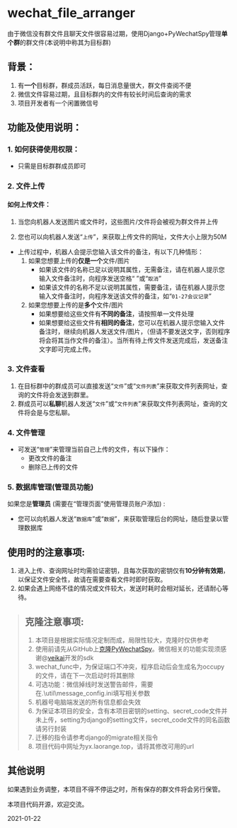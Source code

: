 # wechat_file_arranger
由于微信没有群文件且聊天文件很容易过期，使用Django+PyWechatSpy管理**单个群**的群文件(本说明中称其为目标群)



## 背景：

1. 有**一个**目标群，群成员活跃，每日消息量很大，群文件查阅不便
2. 微信文件容易过期，且目标群内的文件有较长时间后查询的需求
3. 项目开发者有一个闲置微信号



## 功能及使用说明：

### 1. 如何获得使用权限：

+ 只需是目标群群成员即可

### 2. 文件上传

#### 如何上传文件：

1. 当您向机器人发送图片或文件时，这些图片/文件将会被视为群文件并上传

2. 您也可以向机器人发送“``上传``”，来获取上传文件的网址，文件大小上限为50M



+ 上传过程中，机器人会提示您输入该文件的备注，有以下几种情形：
  1. 如果您想要上传的**仅是一个**文件/图片
     + 如果该文件的名称已足以说明其属性，无需备注，请在机器人提示您输入文件备注时，向程序发送空格“ ”或“``取消``”
     + 如果该文件的名称不足以说明其属性，需要备注，请在机器人提示您输入文件备注时，向程序发送该文件的备注，如“``01-27会议记录``”
  2. 如果您想要上传的是**多个**文件/图片
     + 如果想要给这些文件有**不同的备注**，请按照单一文件处理
     + 如果想要给这些文件有**相同的备注**，您可以在机器人提示您输入文件备注时，继续向机器人发送文件/图片，（但请不要发送文字，否则程序将会将其当作文件的备注）。当所有待上传文件发送完成后，发送备注文字即可完成上传。

### 3. 文件查看

1. 在目标群中的群成员可以直接发送“``文件``”或“``文件列表``”来获取文件列表网址，查询的文件将会发送到群里。
2. 群成员可以**私聊**机器人发送“``文件``”或“``文件列表``”来获取文件列表网址，查询的文件将会是与您私聊。

### 4. 文件管理

+ 可发送“``管理``”来管理当前自己上传的文件，有以下操作：
  + 更改文件的备注
  + 删除已上传的文件

### 5. 数据库管理(管理员功能)

如果您是**管理员** (需要在“管理页面”使用管理员账户添加) :

+ 您可以向机器人发送“``数据库``”或“``数据``”，来获取管理后台的网址，随后登录以管理数据库



## 使用时的注意事项:

1. 进入上传、查询网址时均需验证密钥，且每次获取的密钥仅有**10分钟有效期**，以保证文件安全性，故请在需要查看文件时即时获取。
2. 如果会遇上网络不佳的情况或文件较大，发送时耗时会相对延长，还请耐心等待。



> ## 克隆注意事项:
>
> 1. 本项目是根据实际情况定制而成，局限性较大，克隆时仅供参考
> 2. 使用前请先从GitHub上[克隆PyWechatSpy](https://github.com/veikai/PyWeChatSpy)。微信相关的功能实现须感谢@[veikai](https://github.com/veikai)开发的sdk
> 3. wechat_func中，为保证端口不冲突，程序启动后会生成名为occupy的文件，请在下一次启动时将其删除
> 4. 可选功能：微信掉线时发送警告邮件，需要在.\util\message_config.ini填写相关参数
> 5. 机器号电脑端发送的所有信息都会失效
> 6. 为保证本项目的安全，含有本项目密钥的setting、secret_code文件并未上传，setting为django的setting文件，secret_code文件的同名函数请另行封装
> 7. 迁移的指令请参考django的migrate相关指令
> 8. 项目代码中网址为yx.laorange.top，请将其修改可用的url
>



## 其他说明

如果遇到业务调整，本项目不得不停运之时，所有保存的群文件将会另行保管。

本项目代码开源，欢迎交流。

2021-01-22